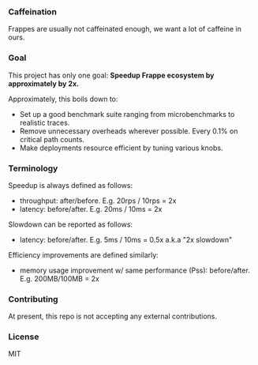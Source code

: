 ### Caffeination

Frappes are usually not caffeinated enough, we want a lot of caffeine in ours.

### Goal

This project has only one goal: **Speedup Frappe ecosystem by approximately by 2x.**

Approximately, this boils down to:
- Set up a good benchmark suite ranging from microbenchmarks to realistic traces.
- Remove unnecessary overheads wherever possible. Every 0.1% on critical path counts.
- Make deployments resource efficient by tuning various knobs.


### Terminology

Speedup is always defined as follows:
- throughput: after/before. E.g. 20rps / 10rps = 2x
- latency: before/after. E.g. 20ms / 10ms = 2x

Slowdown can be reported as follows:
- latency: before/after. E.g. 5ms / 10ms = 0.5x a.k.a "2x slowdown"

Efficiency improvements are defined similarly:
- memory usage improvement w/ same performance (Pss): before/after. E.g. 200MB/100MB = 2x

### Contributing

At present, this repo is not accepting any external contributions.

### License

MIT
